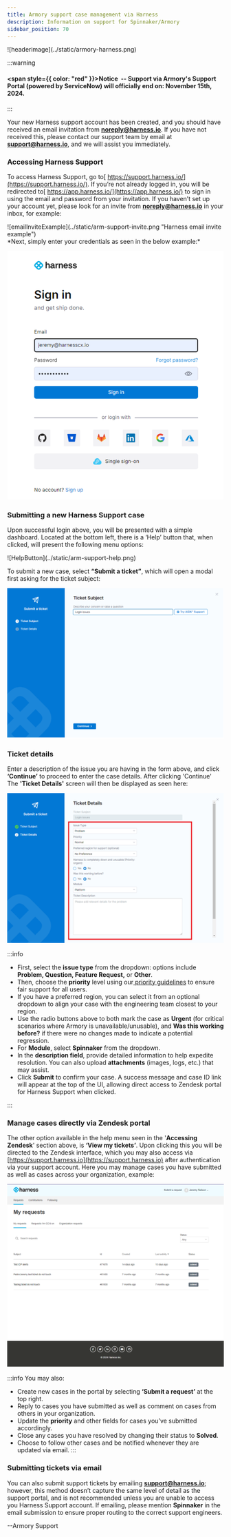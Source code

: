 ```yaml
---
title: Armory support case management via Harness
description: Information on support for Spinnaker/Armory
sidebar_position: 70
---
```

<div style={{textAlign: 'center'}}>
![headerimage](../static/armory-harness.png)
</div>


:::warning
#### <span style={{ color: "red" }}>**Notice**&nbsp;</span> -- Support via Armory's Support Portal (powered by ServiceNow) will officially end on: **November 15th, 2024**.  
:::

Your new Harness support account has been created, and you should have received an email invitation from **noreply@harness.io**. If you have not received this, please contact our support team by email at **support@harness.io**, and we will assist you immediately.


### Accessing Harness Support

To access Harness Support, go to[ https://support.harness.io/](https://support.harness.io/). If you’re not already logged in, you will be redirected to[ https://app.harness.io/](https://app.harness.io/) to sign in using the email and password from your invitation. If you haven’t set up your account yet, please look for an invite from **noreply@harness.io** in your inbox, for example:

<div style={{textAlign: 'center'}}>
![emailInviteExample](../static/arm-support-invite.png "Harness email invite example")
</div>


<div style={{textAlign: 'center'}}>
*Next, simply enter your credentials as seen in the below example:*


![HarnessLogin](../static/arm-support-login.png)
</div>

### Submitting a new Harness Support case


Upon successful login above, you will be presented with a simple dashboard.  Located at the bottom left, there is a ‘Help’ button that, when clicked, will present the following menu options:


<div style={{textAlign: 'center'}}>
![HelpButton](../static/arm-support-help.png)


To submit a new case, select **“Submit a ticket”**, which will open a modal first asking for the ticket subject:
</div>

![submission](../static/arm-support-submit.png)

### Ticket details

Enter a description of the issue you are having in the form above, and click **‘Continue’** to proceed to enter the case details.  After clicking 'Continue' The **'Ticket Details'** screen will then be displayed as seen here:



![Case_Details](../static/arm-support-details.png)

:::info

* First, select the **issue type** from the dropdown: options include **Problem, Question, Feature Request,** or **Other**.
* Then, choose the **priority** level using our[ priority guidelines](https://www.harness.io/support/tiers-and-definitions) to ensure fair support for all users.
* If you have a preferred region, you can select it from an optional dropdown to align your case with the engineering team closest to your region.
* Use the radio buttons above to both mark the case as **Urgent** (for critical scenarios where Armory is unavailable/unusable), and **Was this working before?** if there were no changes made to indicate a potential regression.
* For **Module**, select **Spinnaker** from the dropdown.
* In the **description field**, provide detailed information to help expedite resolution. You can also upload **attachments** (images, logs, etc.) that may assist.
* Click **Submit** to confirm your case. A success message and case ID link will appear at the top of the UI, allowing direct access to Zendesk portal for Harness Support when clicked.

:::

### Manage cases directly via Zendesk portal


The other option available in the help menu seen in the '**Accessing Zendesk**' section above, is **‘View my tickets’**. Upon clicking this you will be directed to the Zendesk interface, which you may also access via [https://support.harness.io](https://support.harness.io) after authentication via your support account.  Here you may manage cases you have submitted as well as cases across your organization, example:

 



![Org_Case_List](../static/arm-support-requests.png)

:::info
You may also:


* Create new cases in the portal by selecting **‘Submit a request’** at the top right.
* Reply to cases you have submitted as well as comment on cases from others in your organization.
* Update the **priority** and other fields for cases you’ve submitted accordingly.
* Close any cases you have resolved by changing their status to **Solved**.
* Choose to follow other cases and be notified whenever they are updated via email.
:::

### Submitting tickets via email


You can also submit support tickets by emailing **support@harness.io**; however, this method doesn’t capture the same level of detail as the support portal, and is not recommended unless you are unable to access you Harness Support account. If emailing, please mention **Spinnaker** in the email submission to ensure proper routing to the correct support engineers.

--Armory Support
